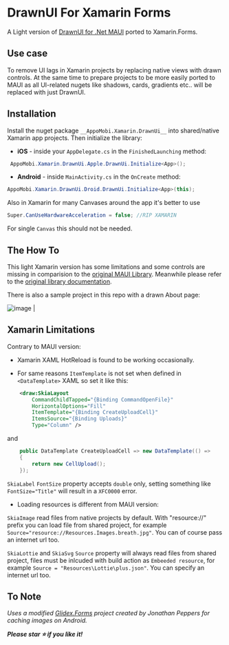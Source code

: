 ﻿# DrawnUI For Xamarin Forms
A Light version of [DrawnUI for .Net MAUI](https://github.com/taublast/DrawnUi.Maui) ported to Xamarin.Forms. 

## Use case
To remove UI lags in Xamarin projects by replacing native views with drawn controls. At the same time to prepare projects to be more easily ported to MAUI as all UI-related nugets like shadows, cards, gradients etc.. will be replaced with just DrawnUI.

## Installation

Install the nuget package `__AppoMobi.Xamarin.DrawnUi__` into shared/native Xamarin app projects.  Then initialize the library:

* **iOS** - inside your `AppDelegate.cs` in the `FinishedLaunching` method:
```csharp
 AppoMobi.Xamarin.DrawnUi.Apple.DrawnUi.Initialize<App>();
 ```

* **Android** - inside `MainActivity.cs` in the `OnCreate` method:
```csharp
AppoMobi.Xamarin.DrawnUi.Droid.DrawnUi.Initialize<App>(this);
 ```

Also in Xamarin for many Canvases around the app it's better to use  
```csharp
Super.CanUseHardwareAcceleration = false; //RIP XAMARIN
 ```
For single `Canvas` this should not be needed.

 ## The How To

This light Xamarin version has some limitations and some controls are missing in comparision to the [original MAUI Library](https://github.com/taublast/DrawnUi.Maui). Meanwhile please refer to the [original library documentation](https://github.com/taublast/DrawnUi.Maui/wiki).

There is also a sample project in this repo with a drawn About page:

![image](https://github.com/user-attachments/assets/3e622b4d-d628-499b-9eec-2f6648041aae) | 

  
## Xamarin Limitations

Contrary to MAUI version:

* Xamarin XAML HotReload is found to be working occasionally.

* For same reasons `ItemTemplate` is not set when defined in `<DataTemplate>` XAML so set it like this:

```xml
    <draw:SkiaLayout
        CommandChildTapped="{Binding CommandOpenFile}"
        HorizontalOptions="Fill"
        ItemTemplate="{Binding CreateUploadCell}"
        ItemsSource="{Binding Uploads}"
        Type="Column" />
```

and 
```csharp
    public DataTemplate CreateUploadCell => new DataTemplate(() =>
    {
        return new CellUpload();
    });

```

`SkiaLabel` `FontSize` property accepts `double` only, setting something like `FontSize="Title"` will result in a `XFC0000` error.

* Loading resources is different from MAUI version:

`SkiaImage` read files from native projects by default. With "resource://" prefix you can load file from shared project, for example `   Source="resource://Resources.Images.breath.jpg"`. You can of course pass an internet url too.

`SkiaLottie` and `SkiaSvg` `Source` property will always read files from shared project, files must be inlcuded with build action as `Embeeded resource`, for example `Source = "Resources\Lottie\plus.json"`. You can specify an internet url too.

## To Note

_Uses a modified [Glidex.Forms](https://github.com/jonathanpeppers/glidex) project created by Jonathan Peppers for caching images on Android._

___Please star ⭐ if you like it!___
